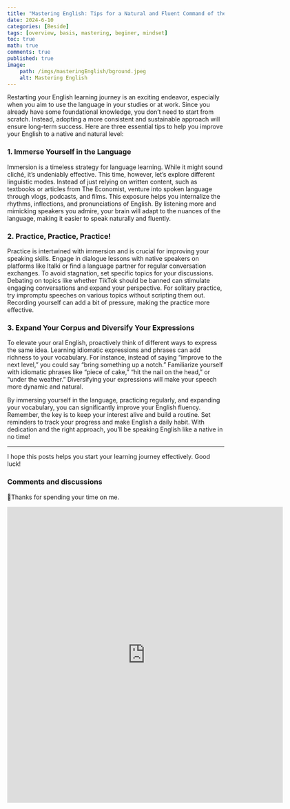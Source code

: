 ```yaml
---
title: "Mastering English: Tips for a Natural and Fluent Command of the Language"
date: 2024-6-10
categories: [Beside]
tags: [overview, basis, mastering, beginer, mindset]
toc: true
math: true
comments: true
published: true
image: 
    path: /imgs/masteringEnglish/bground.jpeg
    alt: Mastering English
---
```


Restarting your English learning journey is an exciting endeavor, especially when you aim to use the language in your studies or at work. Since you already have some foundational knowledge, you don’t need to start from scratch. Instead, adopting a more consistent and sustainable approach will ensure long-term success. Here are three essential tips to help you improve your English to a native and natural level:

### 1. Immerse Yourself in the Language

Immersion is a timeless strategy for language learning. While it might sound cliché, it’s undeniably effective. This time, however, let’s explore different linguistic modes. Instead of just relying on written content, such as textbooks or articles from The Economist, venture into spoken language through vlogs, podcasts, and films. This exposure helps you internalize the rhythms, inflections, and pronunciations of English. By listening more and mimicking speakers you admire, your brain will adapt to the nuances of the language, making it easier to speak naturally and fluently.

### 2. Practice, Practice, Practice!

Practice is intertwined with immersion and is crucial for improving your speaking skills. Engage in dialogue lessons with native speakers on platforms like Italki or find a language partner for regular conversation exchanges. To avoid stagnation, set specific topics for your discussions. Debating on topics like whether TikTok should be banned can stimulate engaging conversations and expand your perspective. For solitary practice, try impromptu speeches on various topics without scripting them out. Recording yourself can add a bit of pressure, making the practice more effective.

### 3. Expand Your Corpus and Diversify Your Expressions

To elevate your oral English, proactively think of different ways to express the same idea. Learning idiomatic expressions and phrases can add richness to your vocabulary. For instance, instead of saying “improve to the next level,” you could say “bring something up a notch.” Familiarize yourself with idiomatic phrases like “piece of cake,” “hit the nail on the head,” or “under the weather.” Diversifying your expressions will make your speech more dynamic and natural.

By immersing yourself in the language, practicing regularly, and expanding your vocabulary, you can significantly improve your English fluency. Remember, the key is to keep your interest alive and build a routine. Set reminders to track your progress and make English a daily habit. With dedication and the right approach, you’ll be speaking English like a native in no time!

---

I hope this posts helps you start your learning journey effectively. Good luck!

### Comments and discussions 

📍Thanks for spending your time on me.

<iframe src="https://forms.gle/DdmAidKFda4MUDfP6" width="640" height="686" frameborder="0" marginheight="0" marginwidth="0">🔃Đang tải…</iframe>